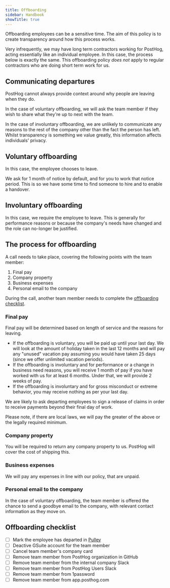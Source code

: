 ```yaml
---
title: Offboarding
sidebar: Handbook
showTitle: true
---
```


Offboarding employees can be a sensitive time. The aim of this policy is to create transparency around how this process works.

Very infrequently, we may have long term contractors working for PostHog, acting essentially like an individual employee. In this case, the process below is exactly the same.  This offboarding policy *does not* apply to regular contractors who are doing short term work for us.

## Communicating departures

PostHog cannot always provide context around why people are leaving when they do.

In the case of voluntary offboarding, we will ask the team member if they wish to share what they're up to next with the team.

In the case of involuntary offboarding, we are unlikely to communicate any reasons to the rest of the company other than the fact the person has left. Whilst transparency is something we value greatly, this information affects individuals' privacy. 

## Voluntary offboarding

In this case, the employee chooses to leave.

We ask for 1 month of notice by default, and for you to work that notice period. This is so we have some time to find someone to hire and to enable a handover.

## Involuntary offboarding

In this case, we require the employee to leave. This is generally for performance reasons or because the company's needs have changed and the role can no-longer be justified.

## The process for offboarding

A call needs to take place, covering the following points with the team member:

1. Final pay
1. Company property
1. Business expenses
1. Personal email to the company

During the call, another team member needs to complete the [offboarding checklist](#offboarding-checklist).

### Final pay

Final pay will be determined based on length of service and the reasons for leaving.

* If the offboarding is voluntary, you will be paid up until your last day. We will look at the amount of holiday taken in the last 12 months and will pay any "unused" vacation pay assuming you would have taken 25 days (since we offer unlimited vacation periods).
* If the offboarding is involuntary and for performance or a change in business need reasons, you will receive 1 month of pay if you have worked with us for at least 6 months. Under that, we will provide 2 weeks of pay.
* If the offboarding is involuntary and for gross misconduct or extreme behavior, you may receive nothing as per your last day.

We are likely to ask departing employees to sign a release of claims in order to receive payments beyond their final day of work.

Please note, if there are local laws, we will pay the greater of the above or the legally required minimum.

### Company property

You will be required to return any company property to us. PostHog will cover the cost of shipping this.

### Business expenses

We will pay any expenses in line with our policy, that are unpaid.

### Personal email to the company

In the case of voluntary offboarding, the team member is offered the chance to send a goodbye email to the company, with relevant contact information as they move on.

## Offboarding checklist

- [ ] Mark the employee has departed in [Pulley](https://pulley.com)
- [ ] Deactive GSuite account for the team member
- [ ] Cancel team member's company card
- [ ] Remove team member from PostHog organization in GitHub
- [ ] Remove team member from the internal company Slack
- [ ] Remove team member from PostHog Users Slack
- [ ] Remove team member from 1password
- [ ] Remove team member from app.posthog.com

